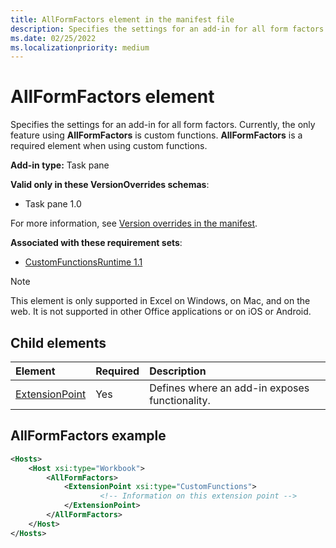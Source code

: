 ```yaml
---
title: AllFormFactors element in the manifest file
description: Specifies the settings for an add-in for all form factors. 
ms.date: 02/25/2022
ms.localizationpriority: medium
---
```


# AllFormFactors element

Specifies the settings for an add-in for all form factors. Currently, the only feature using **AllFormFactors** is custom functions. **AllFormFactors** is a required element when using custom functions.

**Add-in type:** Task pane

**Valid only in these VersionOverrides schemas**:

- Task pane 1.0

For more information, see [Version overrides in the manifest](/office/dev/add-ins/develop/add-in-manifests#version-overrides-in-the-manifest).

**Associated with these requirement sets**:

- [CustomFunctionsRuntime 1.1](/office/dev/add-ins/requirement-sets/custom-functions-requirement-sets)

> [!NOTE]
> This element is only supported in Excel on Windows, on Mac, and on the web. It is not supported in other Office applications or on iOS or Android.

## Child elements

|  Element |  Required  |  Description  |
|:-----|:-----|:-----|
|  [ExtensionPoint](extensionpoint.md) |  Yes |  Defines where an add-in exposes functionality. |

## AllFormFactors example

```xml
<Hosts>
    <Host xsi:type="Workbook">
        <AllFormFactors>
            <ExtensionPoint xsi:type="CustomFunctions">
                    <!-- Information on this extension point -->
            </ExtensionPoint>
        </AllFormFactors>
    </Host>
</Hosts>
```
